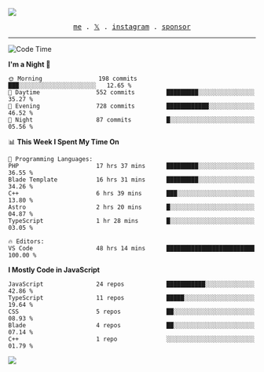 <img style="bottom: 800px;" src="https://imgur.com/rilHVxA.png"/>
<p align="center">
  <samp>
    <a href="https://fayln.com">me</a> .
    <!-- <a href="https://fayln.com/projects">projects</a> . -->
    <a href="https://go.fayln.com/twitter">𝕏</a> .
    <a href="https://go.fayln.com/instagram">instagram</a> .
<!--     <a href="https://go.fayln.com/polywork">polywork</a> . -->
    <a href="https://github.com/sponsors/faridhnzz">sponsor</a>
  </samp>
</p>

---
<!--START_SECTION:waka-->
![Code Time](http://img.shields.io/badge/Code%20Time-2%2C348%20hrs%2038%20mins-blue)

**I'm a Night 🦉** 

```text
🌞 Morning                198 commits         ███░░░░░░░░░░░░░░░░░░░░░░   12.65 % 
🌆 Daytime                552 commits         █████████░░░░░░░░░░░░░░░░   35.27 % 
🌃 Evening                728 commits         ████████████░░░░░░░░░░░░░   46.52 % 
🌙 Night                  87 commits          █░░░░░░░░░░░░░░░░░░░░░░░░   05.56 % 
```


📊 **This Week I Spent My Time On** 

```text
💬 Programming Languages: 
PHP                      17 hrs 37 mins      █████████░░░░░░░░░░░░░░░░   36.55 % 
Blade Template           16 hrs 31 mins      █████████░░░░░░░░░░░░░░░░   34.26 % 
C++                      6 hrs 39 mins       ███░░░░░░░░░░░░░░░░░░░░░░   13.80 % 
Astro                    2 hrs 20 mins       █░░░░░░░░░░░░░░░░░░░░░░░░   04.87 % 
TypeScript               1 hr 28 mins        █░░░░░░░░░░░░░░░░░░░░░░░░   03.05 % 

🔥 Editors: 
VS Code                  48 hrs 14 mins      █████████████████████████   100.00 % 
```

**I Mostly Code in JavaScript** 

```text
JavaScript               24 repos            ███████████░░░░░░░░░░░░░░   42.86 % 
TypeScript               11 repos            █████░░░░░░░░░░░░░░░░░░░░   19.64 % 
CSS                      5 repos             ██░░░░░░░░░░░░░░░░░░░░░░░   08.93 % 
Blade                    4 repos             ██░░░░░░░░░░░░░░░░░░░░░░░   07.14 % 
C++                      1 repo              ░░░░░░░░░░░░░░░░░░░░░░░░░   01.79 % 
```




<!--END_SECTION:waka-->

![](https://hit.yhype.me/github/profile?user_id=29797712)
